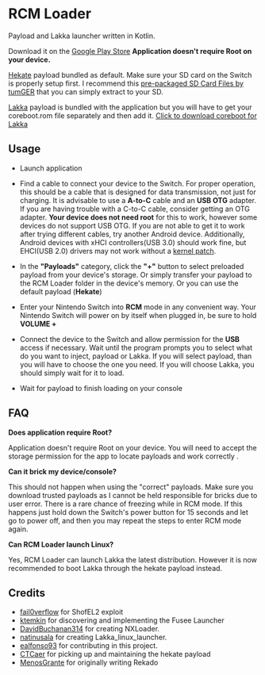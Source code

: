 # RCM Loader
Payload and Lakka launcher written in Kotlin. 

Download it on the [Google Play Store](https://play.google.com/store/apps/details?id=com.thirdeclarity.rcmloader)
**Application doesn't require Root on your device.**

[Hekate](https://github.com/CTCaer/hekate) payload bundled as default. Make sure your SD card on the Switch is properly setup first. I recommend this [pre-packaged SD Card Files by tumGER](https://github.com/tumGER/SDFilesSwitch/releases/) that you can simply extract to your SD.

[Lakka](https://github.com/lakka-switch/boot-scripts/tree/master/payloads) payload is bundled with the application but you will have to get your coreboot.rom file separately and then add it. [Click to download coreboot for Lakka](https://github.com/ThirdEyeClarity/RCM-Loader/raw/e0cfaab1f090feb926ab52dacaf5793253be7939/coreboot.rom) 

## Usage
* Launch application
* Find a cable to connect your device to the Switch. For proper operation, this should be a cable that is designed for data transmission, not just for charging. It is advisable to use a **A-to-C** cable and an **USB OTG** adapter. If you are having trouble with a C-to-C cable, consider getting an OTG adapter. **Your device does not need root** for this to work, however some devices do not support USB OTG. If you are not able to get it to work after trying different cables, try another Android device. Additionally, Android devices with xHCI controllers(USB 3.0) should work fine, but EHCI(USB 2.0) drivers may not work without a [kernel patch](https://github.com/fail0verflow/shofel2/blob/master/linux-ehci-enable-large-ctl-xfers.patch).

* In the **"Payloads"** category, click the **"+"** button to select preloaded payload from your device's storage. Or simply transfer your payload to the RCM Loader folder in the device's memory. Or you can use the default payload (**Hekate**)
* Enter your Nintendo Switch into **RCM** mode in any convenient way. Your Nintendo Switch will power on by itself when plugged in, be sure to hold **VOLUME +**
* Connect the device to the Switch and allow permission for the **USB** access if necessary. Wait until the program prompts you to select what do you want to inject, payload or Lakka. If you will select payload, than you will have to choose the one you need. If you will choose Lakka, you should simply wait for it to load.
* Wait for payload to finish loading on your console


## FAQ
**Does application require Root?**

Application doesn't require Root on your device. You will need to accept the storage permission for the app to locate payloads and work correctly . 

**Can it brick my device/console?**

This should not happen when using the "correct" payloads. Make sure you download trusted payloads as I cannot be held responsible for bricks due to user error. There is a rare chance of freezing while in RCM mode. If this happens just hold down the Switch's power button for 15 seconds and let go to power off, and then you may repeat the steps to enter RCM mode again. 

**Can RCM Loader launch Linux?**

Yes, RCM Loader can launch Lakka the latest distribution. However it is now recommended to boot Lakka through the hekate payload instead.

## Credits
* [fail0verflow](https://github.com/fail0verflow) for ShofEL2 exploit
* [ktemkin](https://github.com/ktemkin) for discovering and implementing the Fusee Launcher
* [DavidBuchanan314](https://github.com/DavidBuchanan314) for creating NXLoader.
* [natinusala](https://github.com/natinusala) for creating Lakka_linux_launcher.
* [ealfonso93](https://github.com/ealfonso93) for contributing in this project.
* [CTCaer](https://github.com/CTCaer) for picking up and maintaining the hekate payload
* [MenosGrante](https://github.com/MenosGrante) for originally writing Rekado
